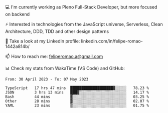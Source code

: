 💻 I'm currently working as Pleno Full-Stack Developer, but more focused on backend

⚡ Interested in technologies from the JavaScript universe, Serverless, Clean Architecture, DDD, TDD and other design patterns

👥 Take a look at my LinkedIn profile: linkedin.com/in/felipe-romao-1442a814b/

📫 How to reach me: feliperomao.a@gmail.com

📊 Check my stats from WakaTime (VS Code) and GitHub:

<!--START_SECTION:waka-->

```text
From: 30 April 2023 - To: 07 May 2023

TypeScript   17 hrs 47 mins  ███████████████████▓░░░░░   78.23 %
JSON         3 hrs 13 mins   ███▓░░░░░░░░░░░░░░░░░░░░░   14.17 %
Bash         44 mins         ▓░░░░░░░░░░░░░░░░░░░░░░░░   03.25 %
Other        28 mins         ▓░░░░░░░░░░░░░░░░░░░░░░░░   02.07 %
YAML         23 mins         ▒░░░░░░░░░░░░░░░░░░░░░░░░   01.75 %
```

<!--END_SECTION:waka-->
